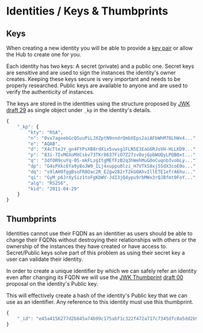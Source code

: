 # Identities / Keys & Thumbprints

## Keys

When creating a new identity you will be able to provide a [key pair](http://en.wikipedia.org/wiki/Public-key_cryptography) or allow the Hub to create one for you.

Each identity has two keys: A secret (private) and a public one.
Secret keys are sensitive and are used to sign the instances the identity's owner creates. Keeping these keys secure is very important and needs to be properly researched.
Public keys are available to anyone and are used to verify the authenticity of instances.

The keys are stored in the identities using the structure proposed by [JWK](https://datatracker.ietf.org/doc/draft-ietf-jose-json-web-key/) [draft 29](http://tools.ietf.org/html/draft-ietf-jose-json-web-key-29) as single object under `_kp` in the identity's details.

```javascript
{
    "_kp": {
        "kty": "RSA",
        "n": "0vx7agoebGcQSuuPiLJXZptN9nndrQmbXEps2aiAFbWhM78LhWx4...",
        "e": "AQAB",
        "d": "X4cTteJY_gn4FYPsXB8rdXix5vwsg1FLN5E3EaG6RJoVH-HLLKD9...",
        "p": "83i-7IvMGXoMXCskv73TKr8637FiO7Z27zv8oj6pbWUQyLPQBQxt...",
        "q": "3dfOR9cuYq-0S-mkFLzgItgMEfFzB2q3hWehMuG0oCuqnb3vobLy...",
        "dp": "G4sPXkc6Ya9y8oJW9_ILj4xuppu0lzi_H7VTkS8xj5SdX3coE0o...",
        "dq": "s9lAH9fggBsoFR8Oac2R_E2gw282rT2kGOAhvIllETE1efrA6hu...",
        "qi": "GyM_p6JrXySiz1toFgKbWV-JdI3jQ4ypu9rbMWx3rQJBfmt0FoY...",
        "alg": "RS256",
        "kid": "2011-04-29"
    }
}
```

## Thumbprints

Identities cannot use their FQDN as an identitier as users should be able to change their FQDNs without destroying their relationships with others or the ownership of the instances they have created or have access to. Secret/Public keys solve part of this problem as using their secret key a user can validate their identity.

In order to create a unique identifier by which we can safely refer an identity even after changing its FQDN we will use the [JWK Thumbprint](https://datatracker.ietf.org/doc/draft-jones-jose-jwk-thumbprint/) [draft 00](http://tools.ietf.org/html/draft-jones-jose-jwk-thumbprint-00) proposal on the identity's Public key.

This will effectively create a hash of the identity's Public key that we can use as an identifier. Any reference to this identity must use this thumbprint.

```javascript
{
    "_id": "e45a4156277d2b845a74b99c175abf1c322f472a717c7345dfc0a5dd2b9bd70c"
}
```
